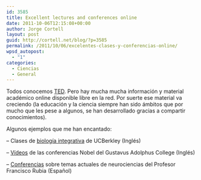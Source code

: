 ```yaml
---
id: 3585
title: Excellent lectures and conferences online
date: 2011-10-06T12:15:08+00:00
author: Jorge Cortell
layout: post
guid: http://cortell.net/blog/?p=3585
permalink: /2011/10/06/excelentes-clases-y-conferencias-online/
wpsd_autopost:
  - "1"
categories:
  - Ciencias
  - General
---
```

Todos conocemos <a title="http://www.ted.com/" href="http://www.ted.com/" target="_blank">TED</a>. Pero hay mucha mucha información y material académico online disponible libre en la red. Por suerte ese material va creciendo (la educación y la ciencia siempre han sido ámbitos que por mucho que les pese a algunos, se han desarrollado gracias a compartir conocimientos).

Algunos ejemplos que me han encantado:

&#8211; Clases de <a title="http://www.youtube.com/watch?feature=player_embedded&v=S9WtBRNydso" href="http://www.youtube.com/watch?feature=player_embedded&v=S9WtBRNydso" target="_blank">biología integrativa</a> de UCBerkley (Inglés)

&#8211; <a title="http://www.youtube.com/user/gusties" href="http://www.youtube.com/user/gusties" target="_blank">Vídeos</a> de las conferencias Nobel del Gustavus Adolphus College (Inglés)

&#8211; <a title="http://www.colegiodeemeritos.es/CURSOSYCICLOSDECONFERENCIAS/CURSOSPRESENCIALES_Temas_actuales_en_neurociencia/seccion=33&idioma=es_ES&id=2011020818020001&activo=1.do" href="http://www.colegiodeemeritos.es/CURSOSYCICLOSDECONFERENCIAS/CURSOSPRESENCIALES_Temas_actuales_en_neurociencia/seccion=33&idioma=es_ES&id=2011020818020001&activo=1.do" target="_blank">Conferencias</a> sobre temas actuales de neurociencias del Profesor Francisco Rubia (Español)